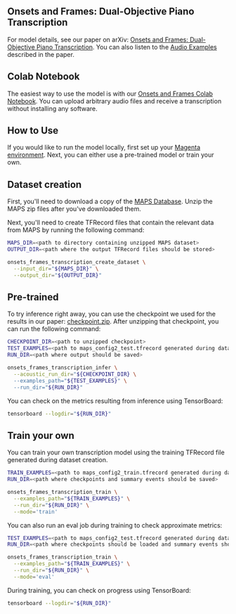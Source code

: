 ## Onsets and Frames: Dual-Objective Piano Transcription

For model details, see our paper on arXiv:
[Onsets and Frames: Dual-Objective Piano Transcription](https://arxiv.org/abs/1710.11153). You can also listen to the [Audio Examples](http://download.magenta.tensorflow.org/models/onsets_frames_transcription/index.html) described in the paper.

## Colab Notebook

The easiest way to use the model is with our [Onsets and Frames Colab Notebook](https://colab.research.google.com/notebook#fileId=/v2/external/notebooks/magenta/onsets_frames_transcription/onsets_frames_transcription.ipynb). You can upload arbitrary audio files and receive a transcription without installing any software.

## How to Use

If you would like to run the model locally, first set up your [Magenta environment](/README.md). Next, you can either use a pre-trained model or train your own.

## Dataset creation

First, you'll need to download a copy of the
[MAPS Database](http://www.tsi.telecom-paristech.fr/aao/en/2010/07/08/maps-database-a-piano-database-for-multipitch-estimation-and-automatic-transcription-of-music/).
Unzip the MAPS zip files after you've downloaded them.

Next, you'll need to create TFRecord files that contain the relevant data from MAPS by running the following command:

```bash
MAPS_DIR=<path to directory containing unzipped MAPS dataset>
OUTPUT_DIR=<path where the output TFRecord files should be stored>

onsets_frames_transcription_create_dataset \
  --input_dir="${MAPS_DIR}" \
  --output_dir="${OUTPUT_DIR}"
```

## Pre-trained

To try inference right away, you can use the checkpoint we used for the results in our paper:
[checkpoint.zip](http://download.magenta.tensorflow.org/models/onsets_frames_transcription/checkpoint.zip). After unzipping
that checkpoint, you can run the following command:

```bash
CHECKPOINT_DIR=<path to unzipped checkpoint>
TEST_EXAMPLES=<path to maps_config2_test.tfrecord generated during dataset creation>
RUN_DIR=<path where output should be saved>

onsets_frames_transcription_infer \
  --acoustic_run_dir="${CHECKPOINT_DIR} \
  --examples_path="${TEST_EXAMPLES}" \
  --run_dir="${RUN_DIR}"
```

You can check on the metrics resulting from inference using TensorBoard:

```bash
tensorboard --logdir="${RUN_DIR}"
```

## Train your own

You can train your own transcription model using the training TFRecord file generated during dataset creation.

```bash
TRAIN_EXAMPLES=<path to maps_config2_train.tfrecord generated during dataset creation>
RUN_DIR=<path where checkpoints and summary events should be saved>

onsets_frames_transcription_train \
  --examples_path="${TRAIN_EXAMPLES}" \
  --run_dir="${RUN_DIR}" \
  --mode='train'
```

You can also run an eval job during training to check approximate metrics:

```bash
TEST_EXAMPLES=<path to maps_config2_test.tfrecord generated during dataset creation>
RUN_DIR=<path where checkpoints should be loaded and summary events should be saved>

onsets_frames_transcription_train \
  --examples_path="${TRAIN_EXAMPLES}" \
  --run_dir="${RUN_DIR}" \
  --mode='eval'
```

During training, you can check on progress using TensorBoard:

```bash
tensorboard --logdir="${RUN_DIR}"
```
